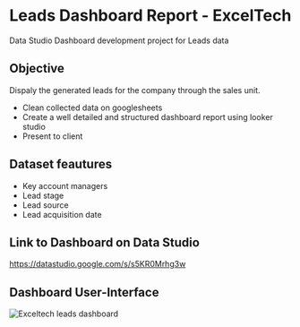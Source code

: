 # Leads Dashboard Report - ExcelTech
Data Studio Dashboard development project for Leads data
## Objective
Dispaly the generated leads for the company through the sales unit.
* Clean collected data on googlesheets 
* Create a well detailed and structured dashboard report using looker studio
* Present to client
## Dataset feautures
* Key account managers
* Lead stage
* Lead source
* Lead acquisition date

## Link to Dashboard on Data Studio
https://datastudio.google.com/s/s5KR0Mrhg3w

## Dashboard User-Interface
![Exceltech leads dashboard](https://user-images.githubusercontent.com/66309302/172831918-e97e61b1-d5fb-4808-8a5f-b5720e665de4.PNG)
